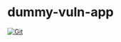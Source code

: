 # dummy-vuln-app

[![Git](https://app.soluble.cloud/api/v1/public/badges/627ad811-c761-4ba7-825f-f05548d7a021.svg?orgId=288883884012)](https://app.soluble.cloud/repos/details/github.com/dasalebr/dummy-vuln-app?orgId=288883884012)  

